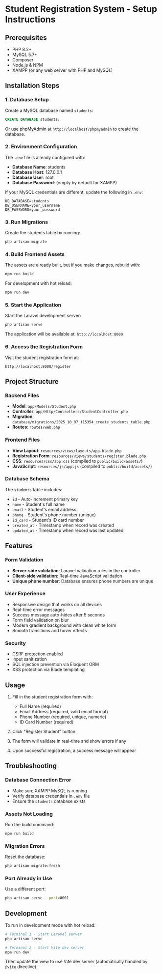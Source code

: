 # Student Registration System - Setup Instructions

## Prerequisites
- PHP 8.2+
- MySQL 5.7+
- Composer
- Node.js & NPM
- XAMPP (or any web server with PHP and MySQL)

## Installation Steps

### 1. Database Setup
Create a MySQL database named `students`:

```sql
CREATE DATABASE students;
```

Or use phpMyAdmin at `http://localhost/phpmyadmin` to create the database.

### 2. Environment Configuration
The `.env` file is already configured with:
- **Database Name**: students
- **Database Host**: 127.0.0.1
- **Database User**: root
- **Database Password**: (empty by default for XAMPP)

If your MySQL credentials are different, update the following in `.env`:
```
DB_DATABASE=students
DB_USERNAME=your_username
DB_PASSWORD=your_password
```

### 3. Run Migrations
Create the students table by running:

```bash
php artisan migrate
```

### 4. Build Frontend Assets
The assets are already built, but if you make changes, rebuild with:

```bash
npm run build
```

For development with hot reload:
```bash
npm run dev
```

### 5. Start the Application
Start the Laravel development server:

```bash
php artisan serve
```

The application will be available at: `http://localhost:8000`

### 6. Access the Registration Form
Visit the student registration form at:

```
http://localhost:8000/register
```

## Project Structure

### Backend Files
- **Model**: `app/Models/Student.php`
- **Controller**: `app/Http/Controllers/StudentController.php`
- **Migration**: `database/migrations/2025_10_07_115354_create_students_table.php`
- **Routes**: `routes/web.php`

### Frontend Files
- **View Layout**: `resources/views/layouts/app.blade.php`
- **Registration Form**: `resources/views/students/register.blade.php`
- **CSS**: `resources/css/app.css` (compiled to `public/build/assets/`)
- **JavaScript**: `resources/js/app.js` (compiled to `public/build/assets/`)

### Database Schema
The `students` table includes:
- `id` - Auto-increment primary key
- `name` - Student's full name
- `email` - Student's email address
- `phone` - Student's phone number (unique)
- `id_card` - Student's ID card number
- `created_at` - Timestamp when record was created
- `updated_at` - Timestamp when record was last updated

## Features

### Form Validation
- **Server-side validation**: Laravel validation rules in the controller
- **Client-side validation**: Real-time JavaScript validation
- **Unique phone number**: Database ensures phone numbers are unique

### User Experience
- Responsive design that works on all devices
- Real-time error messages
- Success message auto-hides after 5 seconds
- Form field validation on blur
- Modern gradient background with clean white form
- Smooth transitions and hover effects

### Security
- CSRF protection enabled
- Input sanitization
- SQL injection prevention via Eloquent ORM
- XSS protection via Blade templating

## Usage

1. Fill in the student registration form with:
   - Full Name (required)
   - Email Address (required, valid email format)
   - Phone Number (required, unique, numeric)
   - ID Card Number (required)

2. Click "Register Student" button

3. The form will validate in real-time and show errors if any

4. Upon successful registration, a success message will appear

## Troubleshooting

### Database Connection Error
- Make sure XAMPP MySQL is running
- Verify database credentials in `.env` file
- Ensure the `students` database exists

### Assets Not Loading
Run the build command:
```bash
npm run build
```

### Migration Errors
Reset the database:
```bash
php artisan migrate:fresh
```

### Port Already in Use
Use a different port:
```bash
php artisan serve --port=8001
```

## Development

To run in development mode with hot reload:

```bash
# Terminal 1 - Start Laravel server
php artisan serve

# Terminal 2 - Start Vite dev server
npm run dev
```

Then update the view to use Vite dev server (automatically handled by `@vite` directive).

